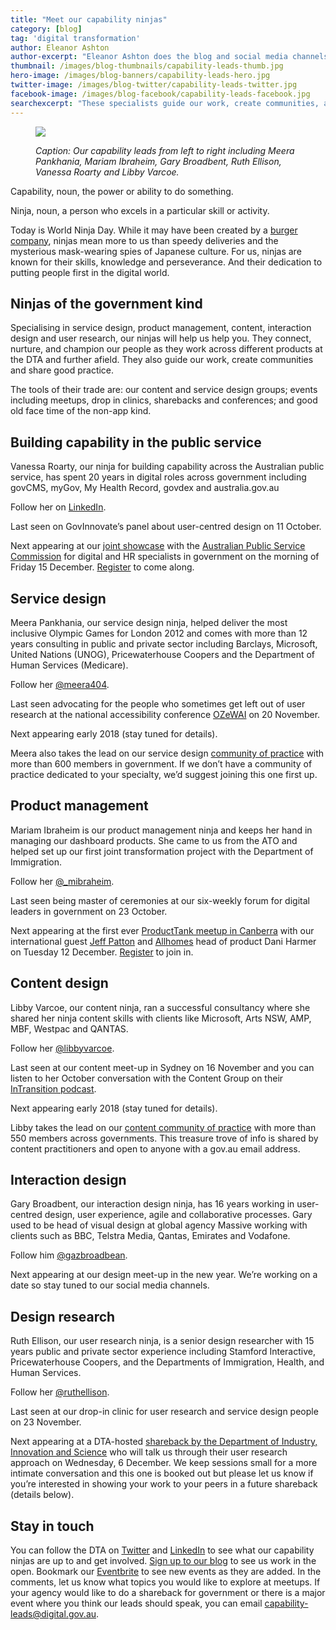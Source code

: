 ```yaml
---
title: "Meet our capability ninjas"
category: [blog]
tag: 'digital transformation'
author: Eleanor Ashton
author-excerpt: "Eleanor Ashton does the blog and social media channels for the DTA."
thumbnail: /images/blog-thumbnails/capability-leads-thumb.jpg
hero-image: /images/blog-banners/capability-leads-hero.jpg
twitter-image: /images/blog-twitter/capability-leads-twitter.jpg
facebook-image: /images/blog-facebook/capability-leads-facebook.jpg
searchexcerpt: "These specialists guide our work, create communities, and share good practice. "
---
```

<figure>
  <img src="{{ site.url }}{{ site.baseurl }}{{ page.hero-image }}">
  <figcaption><p><em>Caption: Our capability leads from left to right including Meera Pankhania, Mariam Ibraheim, Gary Broadbent, Ruth Ellison, Vanessa Roarty and Libby Varcoe.</em></p></figcaption>
</figure>

Capability, noun, the power or ability to do something.

Ninja, noun, a person who excels in a particular skill or activity.

Today is World Ninja Day. While it may have been created by a [burger company](https://nationaltoday.com/world/international-ninja-day/), ninjas mean more to us than speedy deliveries and the mysterious mask-wearing spies of Japanese culture. For us, ninjas are known for their skills, knowledge and perseverance. And their dedication to putting people first in the digital world.

## Ninjas of the government kind

Specialising in service design, product management, content, interaction design and user research, our ninjas will help us help you. They connect, nurture, and champion our people as they work across different products at the DTA and further afield. They also guide our work, create communities and share good practice.

The tools of their trade are: our content and service design groups; events including meetups, drop in clinics, sharebacks and conferences; and good old face time of the non-app kind.

## Building capability in the public service

Vanessa Roarty, our ninja for building capability across the Australian public service, has spent  20 years in digital roles across government including govCMS, myGov, My Health Record, govdex and australia.gov.au

Follow her on [LinkedIn](https://www.linkedin.com/in/vanessa-roarty-10442494/).

Last seen on GovInnovate’s panel about user-centred design on 11 October.

Next appearing at our [joint showcase](https://www.eventbrite.com.au/o/digital-transformation-agency-8025584572) with the [Australian Public Service Commission](http://www.apsc.gov.au/) for digital and HR specialists in government on the morning of Friday 15 December. [Register](https://www.eventbrite.com.au/o/digital-transformation-agency-8025584572) to come along.

## Service design

Meera Pankhania, our service design ninja, helped deliver the most inclusive Olympic Games for London 2012 and comes with more than 12 years consulting in public and private sector including Barclays, Microsoft, United Nations (UNOG), Pricewaterhouse Coopers and the Department of Human Services (Medicare).

Follow her [@meera404](https://twitter.com/Meera404).

Last seen advocating for the people who sometimes get left out of user research at the national accessibility conference [OZeWAI](http://ozewai.org/index.php/en/) on 20 November.

Next appearing early 2018 (stay tuned for details).

Meera also takes the lead on our service design [community of practice](https://www.dta.gov.au/what-we-do/partnerships/communities/) with more than 600 members in government. If we don’t have a community of practice dedicated to your specialty, we’d suggest joining this one first up.

## Product management

Mariam Ibraheim is our product management ninja and keeps her hand in managing our dashboard products. She came to us from the ATO and helped set up our first joint transformation project with the Department of Immigration.

Follow her [@_mibraheim](https://twitter.com/_mibraheim).

Last seen being master of ceremonies at our six-weekly forum for digital leaders in government on 23 October.

Next appearing at the first ever [ProductTank meetup in Canberra](https://www.meetup.com/en-AU/ProductTank-Canberra/) with our international guest [Jeff Patton](http://jpattonassociates.com/) and [Allhomes](https://www.allhomes.com.au/) head of product Dani Harmer on Tuesday 12 December. [Register](https://www.meetup.com/en-AU/ProductTank-Canberra/) to join in.

## Content design

Libby Varcoe, our content ninja, ran a successful consultancy where she shared her ninja content skills with clients like Microsoft, Arts NSW, AMP, MBF, Westpac and QANTAS.

Follow her [@libbyvarcoe](https://twitter.com/libbyvarcoe).

Last seen at our content meet-up in Sydney on 16 November and you can listen to her October conversation with the Content Group on their [InTransition podcast](https://contentgroup.com.au/intransition/intransition-134-knocking-door-letting-content-libby-varcoe/).

Next appearing early 2018 (stay tuned for details).

Libby takes the lead on our [content community of practice](https://www.dta.gov.au/what-we-do/partnerships/communities/) with more than 550 members across governments. This treasure trove of info is shared by content practitioners and open to anyone with a gov.au email address.

## Interaction design

Gary Broadbent, our interaction design ninja, has 16 years working in user-centred design, user experience, agile and collaborative processes. Gary used to be head of visual design at global agency Massive working with clients such as BBC, Telstra Media, Qantas, Emirates and Vodafone.

Follow him [@gazbroadbean](https://twitter.com/gazbroadbean).

Next appearing at our design meet-up in the new year. We’re working on a date so stay tuned to our social media channels.

## Design research

Ruth Ellison, our user research ninja, is a senior design researcher with 15 years public and private sector experience including Stamford Interactive, Pricewaterhouse Coopers, and the Departments of Immigration, Health, and Human Services.

Follow her [@ruthellison](https://twitter.com/RuthEllison).

Last seen at our drop-in clinic for user research and service design people on 23 November.

Next appearing at a DTA-hosted [shareback by the Department of Industry, Innovation and Science](https://www.eventbrite.com.au/o/digital-transformation-agency-8025584572) who will talk us through their user research approach on Wednesday, 6 December. We keep sessions small for a more intimate conversation and this one is booked out but please let us know if you’re interested in showing your work to your peers in a future shareback (details below).

## Stay in touch

You can follow the DTA on [Twitter](https://twitter.com/DTA) and [LinkedIn](https://www.linkedin.com/company/10051735/admin/updates/) to see what our capability ninjas are up to and get involved. [Sign up to our blog](https://www.dta.gov.au/signup/) to see us work in the open. Bookmark our [Eventbrite](https://www.eventbrite.com.au/o/digital-transformation-agency-8025584572) to see new events as they are added. In the comments, let us know what topics you would like to explore at meetups. If your agency would like to do a shareback for government or there is a major event where you think our leads should speak, you can email [capability-leads@digital.gov.au](mailto:capability-leads@digital.gov.au).

